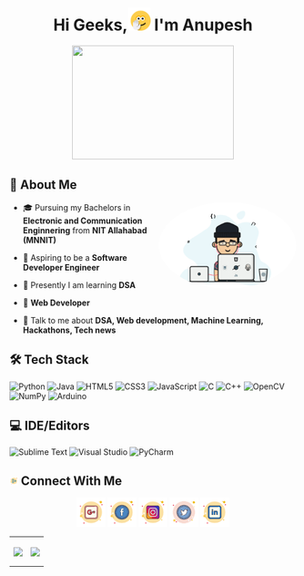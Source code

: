 <h1 align="center">Hi Geeks,<img src="gif/hi.gif" width="40px"/> I'm Anupesh</h1>
<p align="center"><img width="75%" height="200px" src="intro.gif" /></p>        
 
<h2>🚀 About Me</h2>
<img src="gif/code.gif" width="48%" height="auto" align="right" style="border-radius:50%"/>
<ul>
        <li><p>🎓 Pursuing my Bachelors in <b>Electronic and Communication Enginnering</b> from <b>NIT Allahabad (MNNIT)</b></p></li>
        <li><p>🔭 Aspiring to be a <b>Software Developer Engineer</b></p></li>
        <li><p>🔭 Presently I am learning <b>DSA</b></p></li>
        <li><p>🔭 <b>Web Developer</b></p></li>
        <li><p>💬 Talk to me about <b>DSA, Web development, Machine Learning, Hackathons, Tech news</b></p></li>
</ul>

        
            
<h2>🛠 Tech Stack</h2>
<p>
            <img alt="Python" src="https://img.shields.io/badge/Python-14354C?style=for-the-badge&logo=python&logoColor=white"/>
            <img alt="Java" src="https://img.shields.io/badge/java-%23ED8B00.svg?style=for-the-badge&logo=java&logoColor=white"/>
            <img alt="HTML5" src="https://img.shields.io/badge/HTML5-E34F26?style=for-the-badge&logo=html5&logoColor=white"/>
            <img alt="CSS3" src="https://img.shields.io/badge/CSS3-1572B6?style=for-the-badge&logo=css3&logoColor=white"/>
            <img alt="JavaScript" src="https://img.shields.io/badge/JavaScript-323330?style=for-the-badge&logo=javascript&logoColor=F7DF1E"/> 
<!-- <img alt="React" src="https://img.shields.io/badge/react-%2320232a.svg?style=for-the-badge&logo=react&logoColor=%2361DAFB"/> -->
            <img alt="C" src="https://img.shields.io/badge/c-%2300599C.svg?style=for-the-badge&logo=c&logoColor=white"/>
            <img alt="C++" src="https://img.shields.io/badge/c++-%2300599C.svg?style=for-the-badge&logo=c%2B%2B&ogoColor=white"/>
<!-- <img alt="Django" src="https://img.shields.io/badge/Django-092E20?style=for-the-badge&logo=django&logoColor=white"/> -->
            <img alt="OpenCV" src="https://img.shields.io/badge/opencv-%23white.svg?style=for-the-badge&logo=opencv&logoColor=white"/>
            <img alt="NumPy" src="https://img.shields.io/badge/numpy-%23013243.svg?style=for-the-badge&logo=numpy&logoColor=white" />
            <img alt="Arduino" src="https://img.shields.io/badge/-Arduino-00979D?style=for-the-badge&logo=Arduino&logoColor=white"/>
</p>
            
<h2>💻 IDE/Editors</h2>
<p>
            <img alt="Sublime Text" src="https://img.shields.io/badge/sublime_text-%23575757.svg?style=for-the-badge&logo=sublime-text&logoColor=important"/>
            <img alt="Visual Studio" src="https://img.shields.io/badge/VisualStudio-5C2D91.svg?style=for-the-badge&logo=visual-studio&logoColor=white"/>
            <img alt="PyCharm" src="https://img.shields.io/badge/PyCharm-000000.svg?style=for-the-badge&logo=PyCharm&logoColor=white"/>
</p>
            
            
<h2><img src="Icons/connect.png" alt="🤝" width="3%"/> Connect With Me</h2>
<p align="center">
            <a href="mailto:anupeshkverma121@gmail.com"><img src="Icons/google plus.png" alt="gmail" width="10%" style="padding:0px"/></a>
            <a href="https://m.facebook.com/Anupesh_verma"><img src="Icons/facebook.png" alt="facebook" width="10%"  style="padding:0px"/></a>
            <a href="https://www.instagram.com/anupesh_verma/"><img src="Icons/instagram.png" alt="instagram" width="10%" style="padding:0px"/></a>
            <a href="https://twitter.com/AnupeshVerma"><img src="Icons/twitter.png" alt="twitter" width="10%" style="padding:0px"/></a>
            <a href="https://in.linkedin.com/in/anupesh-kumar-verma-81a711203"><img src="Icons/linkedin.png" alt="linkedin" width="10%" style="padding:0px"/></a>
</p>

<table>
<tr>
    <td align="center">
        <p align="center">
            <a href="https://github.com/anupeshverma"><img align="center" height="auto" width="50%" src="https://github-readme-stats.vercel.app/api?username=anupeshverma&show_icons=true&locale=en&theme=radical"/></a>
     </td>
    <td align="center">
           <a href="https://github.com/anupeshverma"><img align="center" height="auto" width="50%" src="https://github-readme-stats.vercel.app/api/top-langs?username=anupeshverma&show_icons=true&locale=en&layout=compact&theme=radical" /></a>
     </td>
        </p>
</table>
